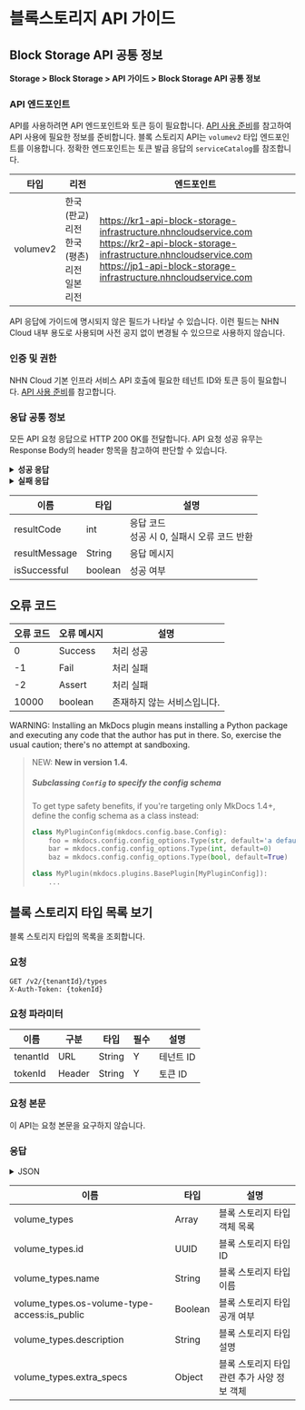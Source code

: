 # 블록스토리지 API 가이드

## Block Storage API 공통 정보

**Storage > Block Storage > API 가이드 > Block Storage API 공통 정보**

### API 엔드포인트

API를 사용하려면 API 엔드포인트와 토큰 등이 필요합니다. [API 사용 준비](/Compute/Compute/ko/identity-api/)를 참고하여 API 사용에 필요한 정보를 준비합니다.
블록 스토리지 API는 `volumev2` 타입 엔드포인트를 이용합니다. 정확한 엔드포인트는 토큰 발급 응답의 `serviceCatalog`를 참조합니다.

| 타입 | 리전 | 엔드포인트 |
|---|---|---|
| volumev2 | 한국(판교) 리전<br>한국(평촌) 리전<br>일본 리전 | https://kr1-api-block-storage-infrastructure.nhncloudservice.com<br>https://kr2-api-block-storage-infrastructure.nhncloudservice.com<br>https://jp1-api-block-storage-infrastructure.nhncloudservice.com |

API 응답에 가이드에 명시되지 않은 필드가 나타날 수 있습니다. 이런 필드는 NHN Cloud 내부 용도로 사용되며 사전 공지 없이 변경될 수 있으므로 사용하지 않습니다.

### 인증 및 권한

NHN Cloud 기본 인프라 서비스 API 호출에 필요한 테넌트 ID와 토큰 등이 필요합니다. [API 사용 준비](https://docs.nhncloud.com/ko/Compute/Compute/ko/identity-api/)를 참고합니다.

### 응답 공통 정보

모든 API 요청 응답으로 HTTP 200 OK를 전달합니다. API 요청 성공 유무는 Response Body의 header 항목을 참고하여 판단할 수 있습니다.

<details>
  <summary><strong>성공 응답</strong></summary>

```
HTTP/1.1 200 OK
Content-Type: application/json

{
    "header": {
        "resultCode": 0,
        "resultMessage": "LEADERBOARD_OK",
        "isSuccessful": true
    },
    "transactionId": 2873495728794,
    ...
}
```

</details>

<details>
  <summary><strong>실패 응답</strong></summary>

```
{
    "header": {
        "isSuccessful": false,
        "resultCode": 404,
        "resultMessage": "Please check your API Url, HTTP Method."
    }
}
```

</details>

| 이름 | 타입 | 설명 |
| --- | --- | --- |
| resultCode | int  | 응답 코드<br>성공 시 0, 실패시 오류 코드 반환 |
| resultMessage | String  | 응답 메시지 |
| isSuccessful | boolean | 성공 여부 |

## 오류 코드

| 오류 코드 | 오류 메시지 | 설명 |
| --- | --- | --- |
| 0 | Success  | 처리 성공 |
| -1 | Fail  | 처리 실패 |
| -2| Assert | 처리 실패 |
| 10000| boolean | 존재하지 않는 서비스입니다. |

WARNING: Installing an MkDocs plugin means installing a Python package and executing any code that the author has put in there. So, exercise the usual caution; there's no attempt at sandboxing.

> NEW: **New in version 1.4.**
>
> ##### Subclassing `Config` to specify the config schema
>
> To get type safety benefits, if you're targeting only MkDocs 1.4+, define the config schema as a class instead:
>
> ```python
> class MyPluginConfig(mkdocs.config.base.Config):
>     foo = mkdocs.config.config_options.Type(str, default='a default value')
>     bar = mkdocs.config.config_options.Type(int, default=0)
>     baz = mkdocs.config.config_options.Type(bool, default=True)
>
> class MyPlugin(mkdocs.plugins.BasePlugin[MyPluginConfig]):
>     ...
> ```
>

## 블록 스토리지 타입 목록 보기

블록 스토리지 타입의 목록을 조회합니다.

### 요청

```
GET /v2/{tenantId}/types
X-Auth-Token: {tokenId}
```

### 요청 파라미터

| 이름 | 구분 | 타입 | 필수 | 설명 |
|---|---|---|---|---|
| tenantId | URL | String | Y | 테넌트 ID |
| tokenId | Header | String | Y | 토큰 ID |

### 요청 본문

이 API는 요청 본문을 요구하지 않습니다.


### 응답

<details><summary>JSON</summary>
<p>

```json
{
  "volume_types": [
    {
      "os-volume-type-access:is_public": true,
      "extra_specs": {
        "volume_backend_name": "ssd_general"
      },
      "id": "4e36aa51-df30-422e-aff1-eba1f3d9612f",
      "name": "General SSD",
      "description": null
    },
    {
      "os-volume-type-access:is_public": true,
      "extra_specs": {
        "volume_backend_name": "hdd_general"
      },
      "id": "6bda35e2-b2b9-497a-8f65-67a73839c856",
      "name": "General HDD",
      "description": null
    }
  ]
}
```

</p>
</details>

| 이름 | 타입 | 설명 |
|---|---|---|
| volume_types | Array | 블록 스토리지 타입 객체 목록 |
| volume_types.id |  UUID | 블록 스토리지 타입 ID |
| volume_types.name | String | 블록 스토리지 타입 이름 |
| volume_types.os-volume-type-access:is_public | Boolean | 블록 스토리지 타입 공개 여부 |
| volume_types.description |  String | 블록 스토리지 타입 설명 |
| volume_types.extra_specs |  Object | 블록 스토리지 타입 관련 추가 사양 정보 객체 |








